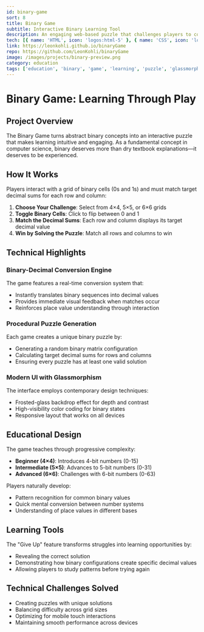 ```yaml
---
id: binary-game
sort: 8
title: Binary Game
subtitle: Interactive Binary Learning Tool
description: An engaging web-based puzzle that challenges players to convert decimal numbers to binary through interactive gameplay
tech: [{ name: 'HTML', icon: 'logos:html-5' }, { name: 'CSS', icon: 'logos:css-3' }, { name: 'JavaScript', icon: 'logos:javascript' }, { name: 'TailwindCSS', icon: 'logos:tailwindcss-icon' }]
link: https://leonkohli.github.io/binaryGame
repo: https://github.com/LeonKohli/binaryGame
image: /images/projects/binary-preview.png
category: education
tags: ['education', 'binary', 'game', 'learning', 'puzzle', 'glassmorphism', 'interactive']
---
```


# Binary Game: Learning Through Play

## Project Overview

The Binary Game turns abstract binary concepts into an interactive puzzle that makes learning intuitive and engaging. As a fundamental concept in computer science, binary deserves more than dry textbook explanations—it deserves to be experienced.

## How It Works

Players interact with a grid of binary cells (0s and 1s) and must match target decimal sums for each row and column:

1. **Choose Your Challenge**: Select from 4×4, 5×5, or 6×6 grids
2. **Toggle Binary Cells**: Click to flip between 0 and 1
3. **Match the Decimal Sums**: Each row and column displays its target decimal value
4. **Win by Solving the Puzzle**: Match all rows and columns to win

## Technical Highlights

### Binary-Decimal Conversion Engine

The game features a real-time conversion system that:

- Instantly translates binary sequences into decimal values
- Provides immediate visual feedback when matches occur
- Reinforces place value understanding through interaction

### Procedural Puzzle Generation

Each game creates a unique binary puzzle by:

- Generating a random binary matrix configuration
- Calculating target decimal sums for rows and columns
- Ensuring every puzzle has at least one valid solution

### Modern UI with Glassmorphism

The interface employs contemporary design techniques:

- Frosted-glass backdrop effect for depth and contrast
- High-visibility color coding for binary states
- Responsive layout that works on all devices

## Educational Design

The game teaches through progressive complexity:

- **Beginner (4×4)**: Introduces 4-bit numbers (0-15)
- **Intermediate (5×5)**: Advances to 5-bit numbers (0-31)
- **Advanced (6×6)**: Challenges with 6-bit numbers (0-63)

Players naturally develop:

- Pattern recognition for common binary values
- Quick mental conversion between number systems
- Understanding of place values in different bases

## Learning Tools

The "Give Up" feature transforms struggles into learning opportunities by:

- Revealing the correct solution
- Demonstrating how binary configurations create specific decimal values
- Allowing players to study patterns before trying again

## Technical Challenges Solved

- Creating puzzles with unique solutions
- Balancing difficulty across grid sizes
- Optimizing for mobile touch interactions
- Maintaining smooth performance across devices